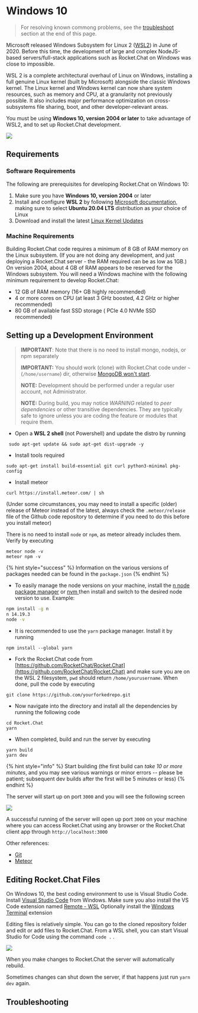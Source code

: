 # Windows 10

> For resolving known commong problems, see the [troubleshoot](windows-10.md#troubleshooting) section at the end of this page.

Microsoft released Windows Subsystem for Linux 2 ([WSL2](https://docs.microsoft.com/en-us/windows/wsl/wsl2-index)) in June of 2020. Before this time, the development of large and complex NodeJS-based servers/full-stack applications such as Rocket.Chat on Windows was close to impossible.

WSL 2 is a complete architectural overhaul of Linux on Windows, installing a full genuine Linux kernel (built by Microsoft) alongside the classic Windows kernel. The Linux kernel and Windows kernel can now share system resources, such as memory and CPU, at a granularity not previously possible. It also includes major performance optimization on cross-subsystems file sharing, boot, and other developer-relevant areas.

You must be using **Windows 10, version 2004 or later** to take advantage of WSL2, and to set up Rocket.Chat development.

![](../../.gitbook/assets/msinfo.png)

## Requirements

### Software Requirements

The following are prerequisites for developing Rocket.Chat on Windows 10:

1. Make sure you have **Windows 10, version 2004** or later
2. Install and configure **WSL 2** by following [Microsoft documentation,](https://docs.microsoft.com/en-us/windows/wsl/install-win10) making sure to select **Ubuntu 20.04 LTS** distribution as your choice of Linux
3. Download and install the latest [Linux Kernel Updates](https://docs.microsoft.com/en-us/windows/wsl/wsl2-kernel)

### Machine Requirements

Building Rocket.Chat code requires a minimum of 8 GB of RAM memory on the Linux subsystem. (If you are not doing any development, and just deploying a Rocket.Chat server - the RAM required can be as low as 1GB.) On version 2004, about 4 GB of RAM appears to be reserved for the Windows subsystem. You will need a Windows machine with the following minimum requirement to develop Rocket.Chat:

* 12 GB of RAM memory (16+ GB highly recommended)
* 4 or more cores on CPU (at least 3 GHz boosted, 4.2 GHz or higher recommended)
* 80 GB of available fast SSD storage ( PCIe 4.0 NVMe SSD recommended)

## Setting up a Development Environment

> **IMPORTANT**: Note that there is no need to install mongo, nodejs, or npm separately
>
> **IMPORTANT:** You should work (clone) with Rocket.Chat code under `~` (`/home/username`) dir, otherwise [MongoDB won't start](https://stackoverflow.com/a/39278452).
>
> **NOTE:** Development should be performed under a regular user account, not Administrator.
>
> **NOTE:** During build, you may notice _WARNING_ related to _peer dependencies_ or other transitive dependencies. They are typically safe to ignore unless you are coding the feature or modules that require them.

* Open a **WSL 2 shell** (not Powershell) and update the distro by running

```
 sudo apt-get update && sudo apt-get dist-upgrade -y
```

* Install tools required

```
sudo apt-get install build-essential git curl python3-minimal pkg-config
```

* Install meteor

```
curl https://install.meteor.com/ | sh
```

(Under some circumstances, you may need to install a specific (older) release of Meteor instead of the latest, always check the `.meteor/release` file of the Github code repository to determine if you need to do this before you install meteor)

There is no need to install `node` or `npm`, as meteor already includes them. Verify by executing

```
meteor node -v
meteor npm -v
```

{% hint style="success" %}
Information on the various versions of packages needed can be found in the `package.json`
{% endhint %}

* To easily manage the node versions on your machine, install the [n node package manager](https://www.npmjs.com/package/n) or [nvm ](https://github.com/nvm-sh/nvm)then install and switch to the desired node version to use. Example:

```bash
npm install -g n
n 14.19.3
node -v
```

* It is recommended to use the `yarn` package manager. Install it by running

```
npm install --global yarn
```

* Fork the Rocket.Chat code from [https://github.com/RocketChat/Rocket.Chat](https://github.com/RocketChat/Rocket.Chat) and make sure you are on the WSL 2 filesystem, `pwd` should return `/home/yourusername`. When done, pull the code by executing

```
git clone https://github.com/yourforkedrepo.git
```

* Now navigate into the directory and install all the dependencies by running the following code

```
cd Rocket.Chat
yarn
```

* When completed, build and run the server by executing

```
yarn build
yarn dev
```

{% hint style="info" %}
Start building (the first build can _take 10 or more minutes_, and you may see various warnings or minor errors -- please be patient; subsequent dev builds after the first will be 5 minutes or less)
{% endhint %}

The server will start up on port `3000` and you will see the following screen

![](<../../.gitbook/assets/image (23).png>)

A successful running of the server will open up port `3000` on your machine where you can access Rocket.Chat using any browser or the Rocket.Chat client app through `http://localhost:3000`

Other references:

* [Git](https://git-scm.com/book/en/v2/Getting-Started-Installing-Git)
* [Meteor](https://www.meteor.com/install)

## Editing Rocket.Chat Files

On Windows 10, the best coding environment to use is Visual Studio Code. Install [Visual Studio Code](https://code.visualstudio.com/download) from Windows. Make sure you also install the VS Code extension named [Remote - WSL](https://marketplace.visualstudio.com/items?itemName=ms-vscode-remote.remote-wsl) Optionally install the [Windows Terminal](https://www.microsoft.com/en-ca/p/windows-terminal-preview/9n0dx20hk701?rtc=1) extension

Editing files is relatively simple. You can go to the cloned repository folder and edit or add files to Rocket.Chat. From a WSL shell, you can start Visual Studio for Code using the command `code .` .

![](../../.gitbook/assets/vscode.png)

When you make changes to Rocket.Chat the server will automatically rebuild.

Sometimes changes can shut down the server, if that happens just run `yarn dev` again.

## Troubleshooting
